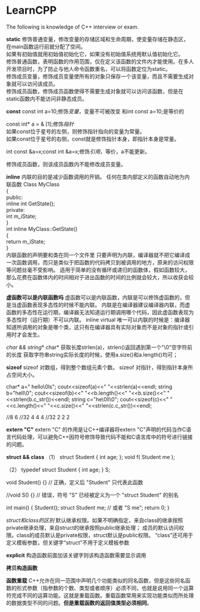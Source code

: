 # LearnCPP

The following is knowledge of C++ interview or exam.

**static**
修饰普通变量，修改变量的存储区域和生命周期，使变量存储在静态区，在main函数运行前就分配了空间。  
如果有初始值就用初始值初始化它，如果没有初始值系统用默认值初始化它。  
修饰普通函数，表明函数的作用范围，仅在定义该函数的文件内才能使用。在多人开发项目时，为了防止与他人命令函数重名，可以将函数定位为static。  
修饰成员变量，修饰成员变量使所有的对象只保存一个该变量，而且不需要生成对象就可以访问该成员。  
修饰成员函数，修饰成员函数使得不需要生成对象就可以访问该函数，但是在static函数内不能访问非静态成员。



**const**
const int a=10;修饰*变量*，变量不可被改变 和int const a=10;是等价的  

const int* a = & [1];修饰*指针*  
如果const位于星号的左侧，则修饰指针指向的变量为常量。  
如果const位于星号的右侧，const就是修饰指针本身，即指针本身是常量。  

int const &a=x;const int &a=x;修饰*引用*，等价，a不能更新。

修饰成员函数，则该成员函数内不能修改成员变量。



**inline**
内联的目的是减少函数调用的开销。
任何在类内部定义的函数自动地为内联函数
Class MyClass  
{  
 public:  
 inline int GetState();  
 private:  
 int m_iState;  
}  
int inline MyClass::GetState()  
{  
 return m_iState;  
}  
内联函数的声明要和类在同一个文件里
只要声明为内联，编译器就不把它编译成一次函数调用，而只是类似于把函数的代码拷贝到被调用的地方，原来的访问权限等问题丝毫不受影响。
适用于简单的没有循环或递归的函数体，假如函数较大，那么花费在函数体内的时间相对于进出函数的时间的比例就会较大，所以收获会较小。



**虚函数可以是内联函数吗**
虚函数可以是内联函数，内联是可以修饰虚函数的，但是当虚函数表现多态性的时候不能内联。
内联是在编译器建议编译器内联，而虚函数的多态性在运行期，编译器无法知道运行期调用哪个代码，因此虚函数表现为多态性时（运行期）不可以内联。
inline virtual 唯一可以内联的时候是：编译器知道所调用的对象是哪个类，这只有在编译器具有实际对象而不是对象的指针或引用时才会发生。



**char* && string**
char* 获取长度strlen(a)，strlen()返回遇到第一个"\0"空字符前的长度
获取字符串string实际长度的时候，使用a.size()和a.length()均可；



**sizeof**
sizeof 对数组，得到整个数组元素个数。
sizeof 对指针，得到指针本身所占空间大小。

char* a=" hello\0ls";
cout<<sizeof(a)<<"   "<<strlen(a)<<endl;
string b="hell\0";
cout<<sizeof(b)<<"    "<<b.length()<<"   "<<b.size()<<"   "<<strlen(b.c_str())<<endl;
string c="he\0ll\0";
cout<<sizeof(c)<<"    "<<c.length()<<"   "<<c.size()<<"   "<<strlen(c.c_str())<<endl;

//8   6
//32  4  4  4
//32  2  2  2



**extern "C"**
extern "C" 的作用是让C++编译器将extern "C"声明的代码当作C语言代码处理，可以避免C++因符号修饰导致代码不能和C语言库中的符号进行链接的问题。



**struct && class**
（1）
  struct Student { 
      int age; 
  };
  void f( Student me );

（2）
  typedef struct Student { 
      int age; 
  } S;

  void Student() {}           // 正确，定义后 "Student" 只代表此函数

  //void S() {}               // 错误，符号 "S" 已经被定义为一个 "struct Student" 的别名

  int main() {
      Student(); 
      struct Student me;      // 或者 "S me";
      return 0;
  }


*struct和class的区别*
默认继承权限。如果不明确指定，来自class的继承按照private继承处理，来自struct的继承按照public继承处理；
成员的默认访问权限。class的成员默认是private权限，struct默认是public权限。
“class”还可用于定义模板参数，但关键字“struct”不用于定义模板参数



**explicit**
构造函数前面加该关键字则该构造函数需要显示调用



**拷贝构造函数**



**函数重载**
C++允许在同一范围中声明几个功能类似的同名函数，但是这些同名函数的形式参数（指参数的个数、类型或者顺序）必须不同，也就是说用同一个运算符完成不同的运算功能。这就是重载函数。重载函数常用来实现功能类似而所处理的数据类型不同的问题。**但是重载函数的返回值类型必须相同**。
